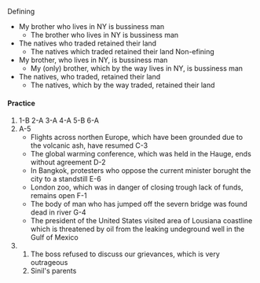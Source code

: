 Defining
- My brother who lives in NY is bussiness man
	- The brother who lives in NY is bussiness man
- The natives who traded retained their land
	- The natives which traded retained their land
Non-efining
- My brother, who lives in NY, is bussiness man
	- My (only) brother, which by the way lives in NY, is bussiness man
- The natives, who traded, retained their land
	- The natives, which by the way traded, retained their land


#### Practice
1. 
	1-B
	2-A
	3-A
	4-A
	5-B
	6-A
2. 
	A-5
	- Flights across northen Europe, which have been grounded due to the volcanic ash, have resumed
	C-3
	- The global warming conference, which was held in the Hauge, ends without agreement
	D-2
	- In Bangkok, protesters who oppose the current minister borught the city to a standstill 
	E-6
	- London zoo, which was in danger of closing trough lack of funds, remains open
	F-1
	- The body of man who has jumped off the severn bridge was found dead in river
	G-4
	- The president of the United States visited area of Lousiana coastline which is threatened by oil from the leaking undeground well in the Gulf of Mexico
3. 
	1. The boss refused to discuss our grievances, which is very outrageous
	2. Sinil's parents 
